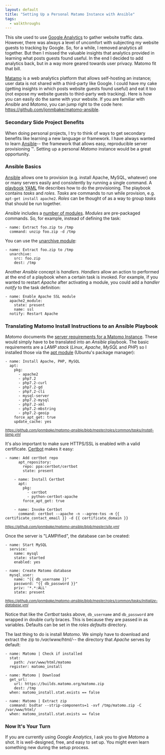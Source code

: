 ```yaml
---
layout: default
title: "Setting Up a Personal Matamo Instance with Ansible"
tags:
  - walkthroughs
---
```


This site used to use [Google Analytics](http://analytics.google.com) to gather website traffic data. However, there was always a level of uncomfort with subjecting my website guests to tracking by Google. So, for a while, I removed analytics all together. But then I missed the valuable insights that analytics provided in learning what posts guests found useful. In the end I decided to add analytics back, but in a way more geared towards user privacy. Matomo fit that bill.

[Matamo](https://matomo.org/) is a web analytics platform that allows self-hosting an instance; user data is not shared with a third-party like Google. I could have my cake (getting insights in which posts website guests found useful) and eat it too (not expose my website guests to third-party web tracking). Here is how you can easily do the same with your website. If you are familiar with _Ansible_ and _Matomo_, you can jump right to the code here: <https://github.com/jonmbake/matomo-ansible>.

### Secondary Side Project Benefits

When doing personal projects, I try to think of ways to get secondary benefits like learning a new language or framework. I have always wanted to learn [Ansible](https://docs.ansible.com/ansible/latest/)-- the framework that allows easy, reproducible server provisioning &trade;. Setting up a personal _Matomo_ instance would be a great opportunity.

### Ansible Basics

[Ansible](https://docs.ansible.com/ansible/latest/) allows one to provision (e.g. install Apache, MySQL, whatever) one or many servers easily and consistently by running a single command. A [playbook](https://docs.ansible.com/ansible/latest/user_guide/playbooks.html) [YAML](https://yaml.org/) file describes how to do the provisioning. The playbook contains _tasks_ and _roles_. _Tasks_ are commands to run while provision, e.g. `apt-get install apache2`. _Roles_ can be thought of as a way to group _tasks_ that should be run together.

_Ansible_ includes a [number of modules](https://docs.ansible.com/ansible/latest/modules/list_of_all_modules.html). _Modules_ are pre-packaged commands. So, for example, instead of defining the task:

```
- name: Extract foo.zip to /tmp
  command: unzip foo.zip -d /tmp
```

You can use the [unarchive module](https://docs.ansible.com/ansible/latest/modules/unarchive_module.html#unarchive-module):
```
- name: Extract foo.zip to /tmp
  unarchive:
    src: foo.zip
    dest: /tmp
```

Another _Ansible_ concept is _handlers_. _Handlers_ allow an action to performed at the end of a playbook when a certain task is invoked. For example, if you wanted to restart _Apache_ after activating a module, you could add a _handler notify_ to the task definition:

```
- name: Enable Apache SSL module
  apache2_module:
    state: present
    name: ssl
  notify: Restart Apache
```


### Translating Matomo Install Instructions to an Ansible Playbook

_Matomo_ documents the [server requirements for a Matomo Instance](https://matomo.org/docs/requirements/). These would simply have to be translated into an _Ansible_ playbook. The basic requirements are a _LAMP stack_ (_Linux_, _Apache_, _MySQL_ and _PHP_) so I installed those via the [apt module](https://docs.ansible.com/ansible/latest/modules/apt_module.html#apt-module) (Ubuntu's package manager):

```
- name: Install Apache, PHP, MySQL
  apt:
    pkg:
      - apache2
      - php7.2
      - php7.2-curl
      - php7.2-gd
      - php7.2-cli
      - mysql-server
      - php7.2-mysql
      - php7.2-xml
      - php7.2-mbstring
      - php7.2-geoip
    force_apt_get: true
    update_cache: yes
```
<small style="font-style: italic"><https://github.com/jonmbake/matomo-ansible/blob/master/roles/common/tasks/install-lamp.yml></small>

It's also important to make sure HTTPS/SSL is enabled with a valid certificate. [Certbot](https://certbot.eff.org/) makes it easy:

```
- name: Add certbot repo
      apt_repository:
        repo: ppa:certbot/certbot
        state: present

    - name: Install Certbot
      apt:
        pkg:
          - certbot
          - python-certbot-apache
        force_apt_get: true

    - name: Invoke Certbot
      command: certbot --apache -n --agree-tos -m {{ certificate_contact_email }} -d {{ certificate_domain }}
```
<small style="font-style: italic"><https://github.com/jonmbake/matomo-ansible/blob/master/site.yml></small>

Once the server is "LAMPified", the database can be created:

```
- name: Start MySQL
  service:
    name: mysql
    state: started
    enabled: yes

- name: Create Matomo database
  mysql_user:
    name: "{{ db_username }}"
    password: "{{ db_password }}"
    priv: '*.*:ALL'
    state: present
```
<small style="font-style: italic"><https://github.com/jonmbake/matomo-ansible/blob/master/roles/common/tasks/initialize-database.yml></small>

Notice that like the _Certbot_ tasks above, `db_username` and `db_password` are wrapped in double curly braces. This is because they are passed in as variables. Defaults can be set in the _roles defaults_ directory.

The last thing to do is install _Matomo_. We simply have to download and extract the zip to _/var/www/html/_-- the directory that _Apache_ serves by default:

```
- name: Matomo | Check if installed
  stat:
    path: /var/www/html/matomo
  register: matomo_install

- name: Matomo | Download
  get_url:
    url: https://builds.matomo.org/matomo.zip
    dest: /tmp
  when: matomo_install.stat.exists == false

- name: Matomo | Extract zip
  command: bsdtar --strip-components=1 -xvf /tmp/matomo.zip -C /var/www/html/
  when: matomo_install.stat.exists == false
```

### Now It's Your Turn

If you are currently using _Google Analytics_, I ask you to give _Matomo_ a shot. It is well-designed, free, and easy to set up. You might even learn something new during the setup process.
